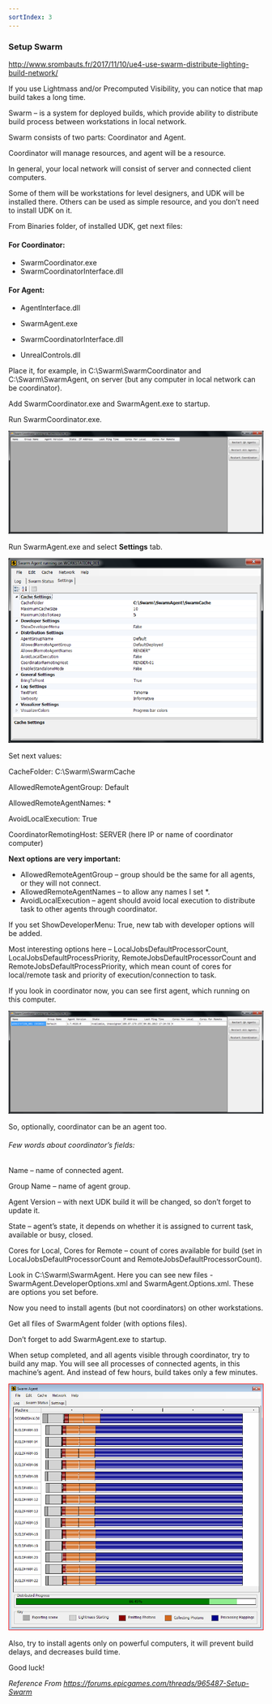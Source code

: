 ```yaml
---
sortIndex: 3
---
```


### Setup Swarm

<http://www.srombauts.fr/2017/11/10/ue4-use-swarm-distribute-lighting-build-network/>

If you use Lightmass and/or Precomputed Visibility, you can notice that map build takes a long time.

Swarm – is a system for deployed builds, which provide ability to distribute build process between workstations in local network.

Swarm consists of two parts: Coordinator and Agent.

Coordinator will manage resources, and agent will be a resource.

In general, your local network will consist of server and connected client computers.

Some of them will be workstations for level designers, and UDK will be installed there. Others can be used as simple resource, and you don’t need to install UDK on it.

From Binaries folder, of installed UDK, get next files:

#### For Coordinator:

- SwarmCoordinator.exe
- SwarmCoordinatorInterface.dll

#### For Agent:

- AgentInterface.dll

- SwarmAgent.exe

- SwarmCoordinatorInterface.dll

- UnrealControls.dll

Place it, for example, in C:\\Swarm\\SwarmCoordinator and C:\\Swarm\\SwarmAgent, on server (but any computer in local network can be coordinator).

Add SwarmCoordinator.exe and SwarmAgent.exe to startup.

Run SwarmCoordinator.exe.

![](../../assets/RunSwarmCoordinator55420277.png)

Run SwarmAgent.exe and select **Settings** tab.

![](../../assets/RunSwarmAgent82527089.png)

Set next values:

CacheFolder: C:\\Swarm\\SwarmCache

AllowedRemoteAgentGroup: Default

AllowedRemoteAgentNames: \*

AvoidLocalExecution: True

CoordinatorRemotingHost: SERVER (here IP or name of coordinator computer)

**Next options are very important:**

- AllowedRemoteAgentGroup – group should be the same for all agents, or they will not connect.
- AllowedRemoteAgentNames – to allow any names I set \*.
- AvoidLocalExecution – agent should avoid local execution to distribute task to other agents through coordinator.

If you set ShowDeveloperMenu: True, new tab with developer options will be added.

Most interesting options here – LocalJobsDefaultProcessorCount, LocalJobsDefaultProcessPriority, RemoteJobsDefaultProcessorCount and RemoteJobsDefaultProcessPriority, which mean count of cores for local/remote task and priority of execution/connection to task.

If you look in coordinator now, you can see first agent, which running on this computer.

![](../../assets/SwarmCoordinator52162751.png)

So, optionally, coordinator can be an agent too.

###### Few words about coordinator’s fields:

Name – name of connected agent.

Group Name – name of agent group.

Agent Version – with next UDK build it will be changed, so don’t forget to update it.

State – agent’s state, it depends on whether it is assigned to current task, available or busy, closed.

Cores for Local, Cores for Remote – count of cores available for build (set in LocalJobsDefaultProcessorCount and RemoteJobsDefaultProcessorCount).

Look in C:\\Swarm\\SwarmAgent. Here you can see new files - SwarmAgent.DeveloperOptions.xml and SwarmAgent.Options.xml. These are options you set before.

Now you need to install agents (but not coordinators) on other workstations.

Get all files of SwarmAgent folder (with options files).

Don’t forget to add SwarmAgent.exe to startup.

When setup completed, and all agents visible through coordinator, try to build any map. You will see all processes of connected agents, in this machine’s agent. And instead of few hours, build takes only a few minutes.

![](../../assets/SwarmAgentInAction2.png)

Also, try to install agents only on powerful computers, it will prevent build delays, and decreases build time.

Good luck!

*Reference From <https://forums.epicgames.com/threads/965487-Setup-Swarm>*

